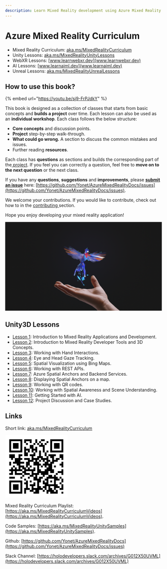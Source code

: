 ```yaml
---
description: Learn Mixed Reality development using Azure Mixed Reality Services
---
```


# Azure Mixed Reality Curriculum

* Mixed Reality Curriculum: [aka.ms/MixedRealityCurriculum](https://aka.ms/MixedRealityCurriculum)
* Unity Lessons: [aka.ms/MixedRealityUnityLessons](https://aka.ms/MixedRealityUnityLessons)
* WebXR Lessons: [www.learnwebxr.dev](www.learnwebxr.dev)
* AI Lessons: [www.learnaiml.dev](www.learnaiml.dev)
* Unreal Lessons: [aka.ms/MixedRealityUnrealLessons](https://aka.ms/MixedRealityUnrealLessons)

## How to use this book?

{% embed url="https://youtu.be/sj9-FrPJdkY" %}

This book is designed as a collection of classes that starts from basic concepts and **builds a project** over time. Each lesson can also be used as an **individual workshop**. Each class follows the below structure:

* **Core concepts** and discussion points.
* **Project** step-by-step walk-through.
* **What could go wrong.** A section to discuss the common mistakes and issues.
* Further reading **resources**.

Each class has **questions** as sections and builds the corresponding part of the[ project](https://github.com/Yonet/MixedRealityUnitySamples). If you feel you can correctly a question, feel free to **move on to the next question** or the next class. 

If you have any **questions**, **suggestions** and **improvements**, please [**submit an issue**](https://help.github.com/en/github/managing-your-work-on-github/creating-an-issue) here: [https://github.com/Yonet/AzureMixedRealityDocs/issues](https://github.com/Yonet/AzureMixedRealityDocs/issues).

We welcome your contributions. If you would like to contribute, check out how to in the [contributing ](how-to-contribute.md)section.

Hope you enjoy developing your mixed reality application!

![](.gitbook/assets/hummingbird.png)

## Unity3D Lessons

* [Lesson 1](lessons/lesson1/): Introduction to Mixed Reality Applications and Development.
* [Lesson 2](lessons/lesson-2/): Introduction to Mixed Reality Developer Tools and 3D Concepts.
* [Lesson 3](lessons/lesson-3/): Working with Hand Interactions.
* [Lesson 4](lessons/lesson-4/): Eye and Head Gaze Tracking.
* [Lesson 5](lessons/lesson-5/): Spatial Visualization using Bing Maps.
* [Lesson 6](lessons/lesson-6/): Working with REST APIs.
* [Lesson 7](lessons/lesson-7/): Azure Spatial Anchors and Backend Services.
* [Lesson 8](lessons/): Displaying Spatial Anchors on a map.
* [Lesson 9](lessons/): Working with QR codes.
* [Lesson 10](lessons/lesson-11.md): Working with Spatial Awareness and Scene Understanding.
* [Lesson 11](lessons/lesson-10/): Getting Started with AI.
* [Lesson 12](lessons/lesson-12/): Project Discussion and Case Studies.

## Links

Short link: [aka.ms/MixedRealityCurriculum](./)

![Curriculum Link QR Code](.gitbook/assets/curriculum.png)

Mixed Reality Curriculum Playlist: [https://aka.ms/MixedRealityCurriculumVideos](https://aka.ms/MixedRealityCurriculumVideos).

Code Samples: [https://aka.ms/MixedRealityUnitySamples](https://aka.ms/MixedRealityUnitySamples).

Github: [https://github.com/Yonet/AzureMixedRealityDocs](https://github.com/Yonet/AzureMixedRealityDocs/issues)

Slack Channel: [https://holodevelopers.slack.com/archives/G012X50UVML](https://holodevelopers.slack.com/archives/G012X50UVML)

